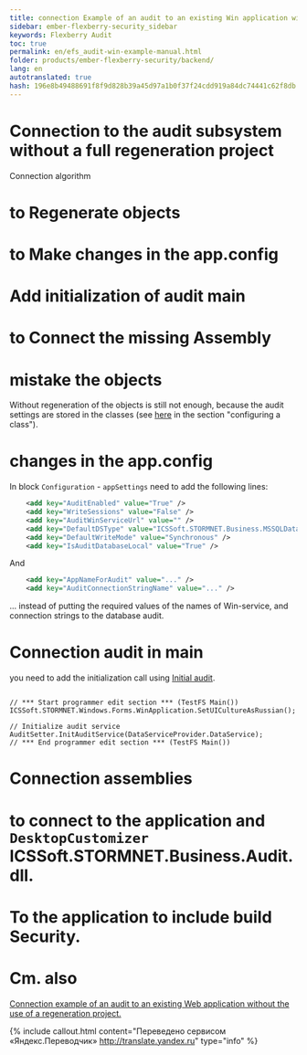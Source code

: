 ```yaml
--- 
title: connection Example of an audit to an existing Win application without the use of a regeneration project. 
sidebar: ember-flexberry-security_sidebar 
keywords: Flexberry Audit 
toc: true 
permalink: en/efs_audit-win-example-manual.html 
folder: products/ember-flexberry-security/backend/ 
lang: en 
autotranslated: true 
hash: 196e8b49488691f8f9d828b39a45d97a1b0f37f24cdd919a84dc74441c62f8db 
--- 
```


# Connection to the audit subsystem without a full regeneration project 
Connection algorithm 
# to Regenerate objects 
# to Make changes in the app.config 
# Add initialization of audit main 
# to Connect the missing Assembly 

# mistake the objects 
Without regeneration of the objects is still not enough, because the audit settings are stored in the classes (see [here](fa_audit-web.html) in the section "configuring a class"). 

# changes in the app.config 
In block `Configuration` - `appSettings` need to add the following lines: 
```xml
    <add key="AuditEnabled" value="True" />
    <add key="WriteSessions" value="False" />
    <add key="AuditWinServiceUrl" value="" />
    <add key="DefaultDSType" value="ICSSoft.STORMNET.Business.MSSQLDataService, ICSSoft.STORMNET.Business.MSSQLDataService" />
    <add key="DefaultWriteMode" value="Synchronous" />
    <add key="IsAuditDatabaseLocal" value="True" />
``` 
And 
```xml
    <add key="AppNameForAudit" value="..." />
    <add key="AuditConnectionStringName" value="..." />
``` 
... instead of putting the required values of the names of Win-service, and connection strings to the database audit. 

# Connection audit in main 
you need to add the initialization call using [Initial audit](efs_audit-setter.html). 
```

// *** Start programmer edit section *** (TestFS Main()) 
ICSSoft.STORMNET.Windows.Forms.WinApplication.SetUICultureAsRussian();

// Initialize audit service 
AuditSetter.InitAuditService(DataServiceProvider.DataService); 
// *** End programmer edit section *** (TestFS Main()) 
``` 

# Connection assemblies 
# to connect to the application and `DesktopCustomizer` ICSSoft.STORMNET.Business.Audit.dll. 
# To the application to include build Security. 

# Cm. also 
[Connection example of an audit to an existing Web application without the use of a regeneration project.](fa_audit-web-example-manual.html) 



{% include callout.html content="Переведено сервисом «Яндекс.Переводчик» <http://translate.yandex.ru>" type="info" %}